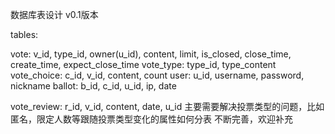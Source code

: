 数据库表设计 v0.1版本

tables:

vote:	v_id, type_id, owner(u_id), content, limit, is_closed, close_time, create_time, expect_close_time
vote_type: type_id, type_content
vote_choice:	c_id, v_id, content, count
user:	u_id, username, password, nickname
ballot:	b_id, c_id, u_id, ip, date


vote_review: r_id, v_id, content, date, u_id
主要需要解决投票类型的问题，比如匿名，限定人数等跟随投票类型变化的属性如何分表
不断完善，欢迎补充
